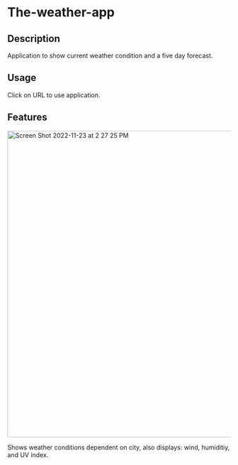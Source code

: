 # The-weather-app

## Description

Application to show current weather condition and a five day forecast. 

## Usage

Click on URL to use application. 


## Features
<img width="691" alt="Screen Shot 2022-11-23 at 2 27 25 PM" src="https://user-images.githubusercontent.com/114694158/203656577-f7359e54-e322-4e6c-b344-64b2fa177d48.png">

Shows weather conditions dependent on city, also displays: wind, humiditiy, and UV index. 
